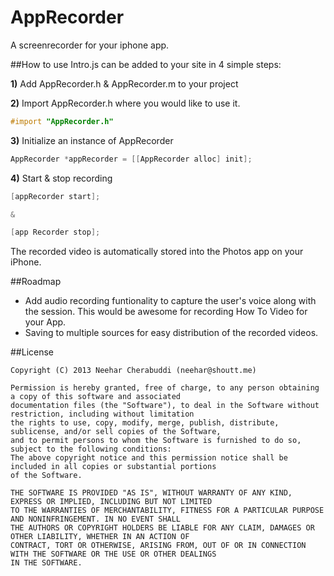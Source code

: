 AppRecorder
===========

A screenrecorder for your iphone app.  

##How to use
Intro.js can be added to your site in 4 simple steps:

**1)** Add AppRecorder.h & AppRecorder.m to your project

**2)** Import AppRecorder.h where you would like to use it.
```objective-c
#import "AppRecorder.h"
````
  
**3)** Initialize an instance of AppRecorder 
```objective-c
AppRecorder *appRecorder = [[AppRecorder alloc] init];
````

**4)** Start & stop recording
```objective-c
[appRecorder start];

&

[app Recorder stop];
````
 
The recorded video is automatically stored into the Photos app on your iPhone.

##Roadmap
- Add audio recording funtionality to capture the user's voice along with the session. This would be awesome for recording How To Video for your App.
- Saving to multiple sources for easy distribution of the recorded videos.

##License

    Copyright (C) 2013 Neehar Cherabuddi (neehar@shoutt.me)
    
    Permission is hereby granted, free of charge, to any person obtaining a copy of this software and associated 
    documentation files (the "Software"), to deal in the Software without restriction, including without limitation 
    the rights to use, copy, modify, merge, publish, distribute, sublicense, and/or sell copies of the Software, 
    and to permit persons to whom the Software is furnished to do so, subject to the following conditions:
    The above copyright notice and this permission notice shall be included in all copies or substantial portions 
    of the Software.
    
    THE SOFTWARE IS PROVIDED "AS IS", WITHOUT WARRANTY OF ANY KIND, EXPRESS OR IMPLIED, INCLUDING BUT NOT LIMITED 
    TO THE WARRANTIES OF MERCHANTABILITY, FITNESS FOR A PARTICULAR PURPOSE AND NONINFRINGEMENT. IN NO EVENT SHALL 
    THE AUTHORS OR COPYRIGHT HOLDERS BE LIABLE FOR ANY CLAIM, DAMAGES OR OTHER LIABILITY, WHETHER IN AN ACTION OF 
    CONTRACT, TORT OR OTHERWISE, ARISING FROM, OUT OF OR IN CONNECTION WITH THE SOFTWARE OR THE USE OR OTHER DEALINGS 
    IN THE SOFTWARE.
